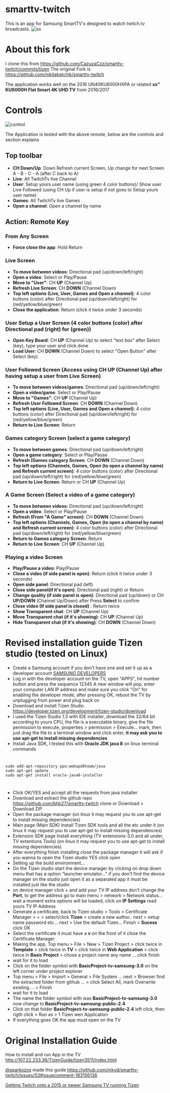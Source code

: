 smarttv-twitch
==============

This is an app for Samsung SmartTV's designed to watch twitch.tv broadcasts.
![ss](https://raw.githubusercontent.com/bhb27/smarttv-twitch/tizen/icon/original/ss.jpg)


About this fork
===============

I clone this from https://github.com/CazuzaCzz/smarttv-twitch/commits/tizen
The original Fork is https://github.com/nikitakatchik/smarttv-twitch

The application works well on the 2016 UN40KU6000HXPA or related **xx" KU6000H Flat Smart 4K UHD TV** from 2016/2017

Controls
==============
![control](https://raw.githubusercontent.com/bhb27/smarttv-twitch/tizen/images/controler.png)

The Application is tested with the above remote, below are the controls and section explains
## Top toolbar
* **CH Down/Up**: Down Refresh current Screen, Up change for next Screen A - B - C - A (after C  back to A)
* **Live**: All TwitchTv live Channel
* **User**: Setup yours user name (using green 4 color buttons)/ Show user Live Followed (using CH Up if user is setup if not goes to Setup yours user name)
* **Games**: All TwitchTv live Games
* **Open a channel**: Open a channel by name

## Action: Remote Key
### From Any Screen
* **Force close the app**: Hold Return

### Live Screen
* **To move between videos**: Directional pad (up/down/left/right)
* **Open a video**: Select or Play/Pause
* **Move to "User"**: CH **UP** (Channel Up)
* **Refresh Live Screen**: CH **DOWN** (Channel Down)
* **Top left options (Live, User, Games and Open a channel)**: 4 color buttons (color) after Directional pad (up/down/left/right) for (red/yellow/blue/green)
* **Close the application**: Return  (click it twice under 3 seconds)

### User Setup a User Screen (4 color buttons (color) after Directional pad (right) for (green))
* **Open Key Board**: CH **UP** (Channel Up) to select "text box" after Select (key), type your user and click done
* **Load User**: CH **DOWN** (Channel Down) to select "Open Button" after Select (key)

### User Followed Screen (Access using CH UP (Channel Up) after having setup a user from Live Screen)
* **To move between videos/games**: Directional pad (up/down/left/right)
* **Open a video/game**: Select or Play/Pause
* **Move to "Games"**: CH **UP** (Channel Up)
* **Refresh User Followed Screen**: CH **DOWN** (Channel Down)
* **Top left options (Live, User, Games and Open a channel)**: 4 color buttons (color) after Directional pad (up/down/left/right) for (red/yellow/blue/green)
* **Return to Live Screen**: Return

### Games category Screen (select a game category)
* **To move between games**: Directional pad (up/down/left/right)
* **Open a game category**: Select or Play/Pause
* **Refresh (Games category Screen**: CH **DOWN** (Channel Down)
* **Top left options (Channels, Games, Open (to open a channel by name) and Refresh current screen)**: 4 color buttons (color) after Directional pad (up/down/left/right) for (red/yellow/blue/green)
* **Return to Live Screen**: Return or CH **UP** (Channel Up)

### A Game Screen (Select a video of a game category)
* **To move between videos**: Directional pad (up/down/left/right)
* **Open a video**: Select or Play/Pause
* **Refresh (From "A Game" screen)**: CH **DOWN** (Channel Down)
* **Top left options (Channels, Games, Open (to open a channel by name) and Refresh current screen)**: 4 color buttons (color) after Directional pad (up/down/left/right) for (red/yellow/blue/green)
* **Return to Games category Screen**: Return
* **Return to Live Screen**: CH **UP** (Channel Up)

### Playing a video Screen
* **Play/Pause a video**: Play/Pause
* **Close a video (if side panel is open)**: Return (click it twice under 3 seconds)
* **Open side panel**: Directional pad (left)
* **Close side panel(if it's open)**: Directional pad (right) or Return
* **Change quality (if side panel is open)**: Directional pad (up/down) or CH **UP/DOWN** (Channel Up/Down) after Press **Select** to confirm
* **Close video (If side panel is closed)** : Return twice
* **Show Transparent chat**: CH **UP** (Channel Up)
* **Move Transparent chat (if it's showing)**: CH **UP** (Channel Up)
* **Hide Transparent chat (if it's showing)**: CH **DOWN** (Channel Down)

Revised installation guide Tizen studio (tested on Linux)
==============

* Create a Samsung account if you don't have one and set it up as a developer account [SAMSUNG DEVELOPERS](http://developer.samsung.com/home.do)
* Log in with the developer account on the TV, open "APPS", hit number button and press the sequence 12345 A new window will pop, enter your computer LAN IP address and make sure you click "On" for enabling the developer mode, after pressing OK, reboot the TV by unplugging from power and plug back on
* Download and install Tizen Studio https://developer.tizen.org/development/tizen-studio/download
* I used the Tizen Studio 1.3 with IDE installer, download the 32/64 bit according to yours CPU, the file is a executable binary, give the file permission to execute, properties >  permission > Execute... mark, then just drag the file to a terminal window and click enter, **it may ask you to use apt-get to install missing dependencies**
* Install Java SDK, I tested this with **Oracle JDK java 8** on linux terminal commands
#

	sudo add-apt-repository ppa:webupd8team/java
	sudo apt-get update
	sudo apt-get install oracle-java8-installer

#
* Click OK/YES and accept all the requests from java installer
* Download and extract the github repo https://github.com/bhb27/smarttv-twitch clone or Download >  Download ZIP
* Open the package manager (on linux it may request you to use apt-get to install missing dependencies)
* Main page (Main SDK) Install Tizen SDK tools and all the etc under it (on linux it may request you to use apt-get to install missing dependencies)
* Extension SDK page Install everything (TV extensions-3.0 and all under, TV extentions Tools) (on linux it may request you to use apt-get to install missing dependencies)
* After everything finish installing close the package manager it will ask if you wanna to open the Tizen studio YES click open
* Setting up the build environment...
* On the Tizen studio start the device manager by clicking on drop down menu that has a option "launcher emulator..." if you don't find the device manager on the studio just open it as a separated app it must be installed just like the studio
* on device manager click + and add your TV IP address don't change the **Port**, to get the address go to main menu > network > Network status... wait a moment extra options will be loaded, click on **IP Settings** read yours TV IP Address
* Generate a certificate, back to Tizen studio > Tools > Certificate Manager > + > select/click **Tizen** > create a new author.. next > setup name password etc... next > Use the default Tizen... Finish > **Sucess** click OK
* Select the certificate it must have a **v** on the front of it close the Certificate Manager
* Making the app, Top menu > File > New > Tizen Project > click twice in **Template** > click twice in **TV** > click twice in **Web Application** > click twice in **Basic Project** > chose a project name any name ....click finish
* wait for it to load
* Click on the folder symbol with **BasicProject-tv-samsung-3.0** on the left corner under project explorer
* Top menu > File > Import > General > File System ... next > Browser find the extracted folder from github ... > click Select All, mark Overwrite existing ... > Finish
* wait for it to load
* The name  the folder symbol with was **BasicProject-tv-samsung-3.0** now change to **BasicProject-tv-samsung-public-2.4**
* Click on that folder **BasicProject-tv-samsung-public-2.4** left click, then rigth click > Run as > 1 Tizen wen Application
* If everything goes OK the app must open on the TV

Original Installation Guide
==============

How to install and run App in the TV
http://107.22.233.36/TizenGuide/tizen3511/index.html

[@sparkozos](https://github.com/sparkozos) made this guide
https://github.com/mkvd/smarttv-twitch/issues/53#issuecomment-183156136

[Getting Twitch onto a 2015 or newer Samsung TV running Tizen](https://www.reddit.com/r/Twitch/comments/46unro/getting_twitch_onto_a_2015_or_newer_samsung_tv/)
